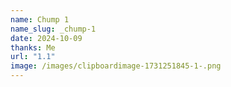 ```yaml
---
name: Chump 1
name_slug: _chump-1
date: 2024-10-09
thanks: Me
url: "1.1"
image: /images/clipboardimage-1731251845-1-.png
---
```

